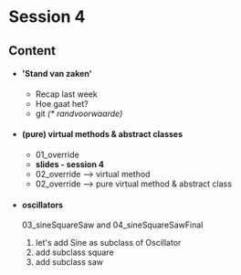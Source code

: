 
# Session 4

## Content

* #### 'Stand van zaken'
  * Recap last week
  * Hoe gaat het?
  * git _(* randvoorwaarde)_


* #### (pure) virtual methods & abstract classes
  * 01_override 
  * <b>slides - session 4</b>
  * 02_override --> virtual method
  * 02_override --> pure virtual method & abstract class

* #### oscillators
  03_sineSquareSaw and 04_sineSquareSawFinal
    1. let's add Sine as subclass of Oscillator 
    2. add subclass square
    3. add subclass saw
